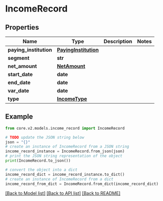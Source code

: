 # IncomeRecord


## Properties

Name | Type | Description | Notes
------------ | ------------- | ------------- | -------------
**paying_institution** | [**PayingInstitution**](PayingInstitution.md) |  | 
**segment** | **str** |  | 
**net_amount** | [**NetAmount**](NetAmount.md) |  | 
**start_date** | **date** |  | 
**end_date** | **date** |  | 
**var_date** | **date** |  | 
**type** | [**IncomeType**](IncomeType.md) |  | 

## Example

```python
from core.v2.models.income_record import IncomeRecord

# TODO update the JSON string below
json = "{}"
# create an instance of IncomeRecord from a JSON string
income_record_instance = IncomeRecord.from_json(json)
# print the JSON string representation of the object
print(IncomeRecord.to_json())

# convert the object into a dict
income_record_dict = income_record_instance.to_dict()
# create an instance of IncomeRecord from a dict
income_record_from_dict = IncomeRecord.from_dict(income_record_dict)
```
[[Back to Model list]](../README.md#documentation-for-models) [[Back to API list]](../README.md#documentation-for-api-endpoints) [[Back to README]](../README.md)


